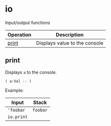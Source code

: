 # io

<!-- eval: import io -->

Input/output functions

<!-- index -->

| Operation               | Description
|-------------------------|------------
| [print](#print)         | Displays value to the console


## print

Displays `a` to the console.

    ( a:Val -- )

Example:

<!-- test: print -->

| Input        | Stack
|--------------|------------------|
| `'foobar`    | `foobar`
| `io.print`   |

